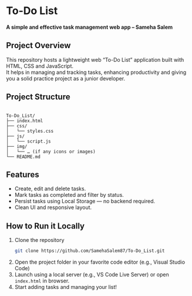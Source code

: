 # To-Do List  
**A simple and effective task management web app – Sameha Salem**

## Project Overview  
This repository hosts a lightweight web “To-Do List” application built with HTML, CSS and JavaScript.  
It helps in managing and tracking tasks, enhancing productivity and giving you a solid practice project as a junior developer.

## Project Structure  
```

To-Do_List/
├── index.html
├── css/
│   └── styles.css
├── js/
│   └── script.js
├── img/
│   └── … (if any icons or images)
└── README.md

````

## Features  
- Create, edit and delete tasks.  
- Mark tasks as completed and filter by status.  
- Persist tasks using Local Storage — no backend required.  
- Clean UI and responsive layout.

## How to Run it Locally  
1. Clone the repository  
   ```bash
   git clone https://github.com/SamehaSalem87/To-Do_List.git


2. Open the project folder in your favorite code editor (e.g., Visual Studio Code)
3. Launch using a local server (e.g., VS Code Live Server) or open `index.html` in browser.
4. Start adding tasks and managing your list!


